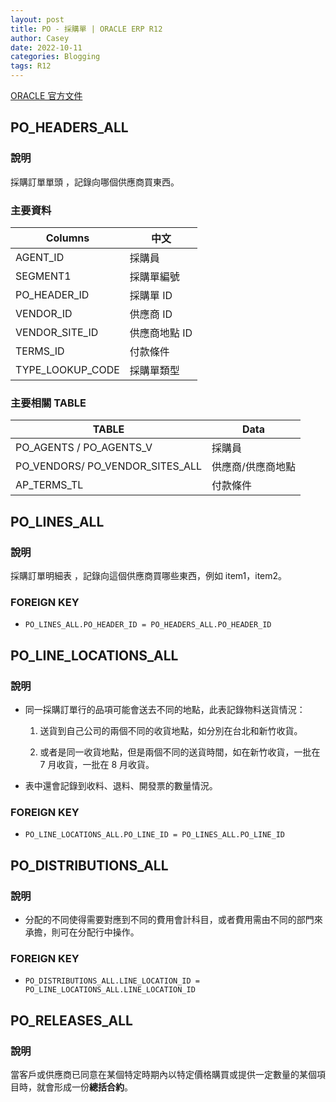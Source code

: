 ```yaml
---
layout: post
title: PO - 採購單 | ORACLE ERP R12
author: Casey
date: 2022-10-11
categories: Blogging
tags: R12
---
```



[ORACLE 官方文件](https://docs.oracle.com/en/cloud/saas/procurement/22b/oedmp/poheadersall-3719.html#poheadersall-3719)

## PO_HEADERS_ALL

### 說明

採購訂單單頭 ，記錄向哪個供應商買東西。

### 主要資料

| Columns          | 中文          |
| ---------------- | ------------- |
| AGENT_ID         | 採購員        |
| SEGMENT1         | 採購單編號    |
| PO_HEADER_ID     | 採購單 ID     |
| VENDOR_ID        | 供應商 ID     |
| VENDOR_SITE_ID   | 供應商地點 ID |
| TERMS_ID         | 付款條件      |
| TYPE_LOOKUP_CODE | 採購單類型    |

### 主要相關 TABLE

| TABLE                           | Data              |
| ------------------------------- | ----------------- |
| PO_AGENTS / PO_AGENTS_V         | 採購員            |
| PO_VENDORS/ PO_VENDOR_SITES_ALL | 供應商/供應商地點 |
| AP_TERMS_TL                     | 付款條件          |

## PO_LINES_ALL

### 說明

採購訂單明細表 ，記錄向這個供應商買哪些東西，例如 item1，item2。

### FOREIGN KEY

- `PO_LINES_ALL.PO_HEADER_ID = PO_HEADERS_ALL.PO_HEADER_ID `

## PO_LINE_LOCATIONS_ALL

### 說明

- 同一採購訂單行的品項可能會送去不同的地點，此表記錄物料送貨情況：

  1.  送貨到自己公司的兩個不同的收貨地點，如分別在台北和新竹收貨。

  2.  或者是同一收貨地點，但是兩個不同的送貨時間，如在新竹收貨，一批在 7 月收貨，一批在 8 月收貨。

- 表中還會記錄到收料、退料、開發票的數量情況。

### FOREIGN KEY

- `PO_LINE_LOCATIONS_ALL.PO_LINE_ID = PO_LINES_ALL.PO_LINE_ID`

## PO_DISTRIBUTIONS_ALL

### 說明

- 分配的不同使得需要對應到不同的費用會計科目，或者費用需由不同的部門來承擔，則可在分配行中操作。

### FOREIGN KEY

- `PO_DISTRIBUTIONS_ALL.LINE_LOCATION_ID = PO_LINE_LOCATIONS_ALL.LINE_LOCATION_ID`

## PO_RELEASES_ALL

### 說明

當客戶或供應商已同意在某個特定時期內以特定價格購買或提供一定數量的某個項目時，就會形成一份**總括合約**。
